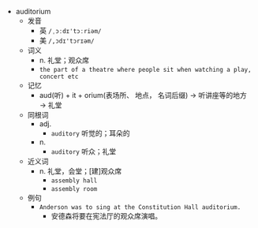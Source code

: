 - auditorium
  - 发音
    - 英 `/ˌɔːdɪ'tɔːriəm/`
    - 美 `/,ɔdɪ'tɔrɪəm/`
  - 词义
    - n. 礼堂；观众席
    - `the part of a theatre where people sit when watching a play, concert etc`
  - 记忆
    - aud(听) + it + orium(表场所、 地点， 名词后缀) → 听讲座等的地方 → 礼堂
  - 同根词
    - adj.
      - `auditory` 听觉的；耳朵的
    - n.
      - `auditory` 听众；礼堂
  - 近义词
    - n. 礼堂，会堂；[建]观众席
      - `assembly hall`
      - `assembly room`
  - 例句
    - `Anderson was to sing at the Constitution Hall auditorium.`
      - 安德森将要在宪法厅的观众席演唱。

